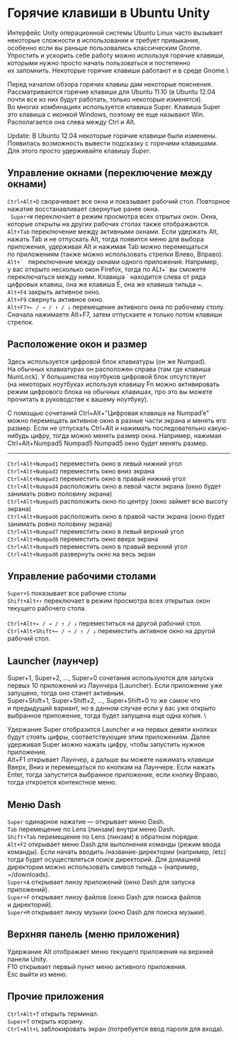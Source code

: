 Горячие клавиши в Ubuntu Unity
==============================

Интерфейс Unity операционной системы Ubuntu Linux часто вызывает
некоторые сложности в использовании и требует привыкания, особенно если
вы раньше пользовались классическим Gnome. Упростить и ускорить себе
работу можно используя горячие клавиши, которыми нужно просто начать
пользоваться и постепенно их запомнить. Некоторые горячие клавиши
работают и в среде Gnome.\

Перед началом обзора горячих клавиш дам некоторые пояснения.
Рассматриваются горячие клавиши для Ubuntu 11.10 (в Ubuntu 12.04 почти
все из них будут работать, только некоторые изменятся). Во многих
комбинациях используется клавиша Super. Клавиша Super это клавиша
с иконкой Windows, поэтому ее еще называют Win. Располагается она слева
между Ctrl и Alt.

Update: В Ubuntu 12.04 некоторые горячие клавиши были изменены.
Появилась возможность вывести подсказку с горячими клавишами. Для этого
просто удерживайте клавишу *Super*.

Управление окнами (переключение между окнами)
-------------------------------
  ``Ctrl+Alt+D``   сворачивает все окна и показывает рабочий стол. Повторное нажатие восстанавливает свернутые ранее окна. \
 `` Super+W``      переключает в режим просмотра всех отрытых окон. Окна, которые открыты на других рабочих столах также отображаются. \
  ``Alt+Tab``      переключение между активными окнами. Если удержать Alt, нажать Tab и не отпускать Alt, тогда появится меню для выбора приложения, удерживая Alt и нажимая Tab можно перемещаться по приложениям (также можно использовать стрелки Влево, Вправо). \
  ```Alt+` ```       переключение между окнами одного приложения. Например, у вас открыто несколько окон Firefox, тогда по ALt+\` вы сможете переключаться между ними. Клавиша \` находится слева от ряда цифровых клавиш, она же клавиша Ё, она же клавиша тильда \~. \
 ``` Alt+F4 ```      закрыть активное окно. \
 ``` Alt+F9 ```      свернуть активное окно. \
  ```Alt+F7+← / → / ↑ / ↓```   перемещение активного окна по рабочему столу. Сначала нажимаете Alt+F7, затем отпускаете и только потом клавиши стрелок.

Расположение окон и размер
-------------------------------

Здесь используется цифровой блок клавиатуры (он же Numpad). На обычных
клавиатурах он расположен справа (там где клавиша NumLock).
У большинства ноутбуков цифровой блок отсутствует (на некоторых
ноутбуках используя клавишу Fn можно активировать режим цифрового блока
на обычных клавишах, про это вы можете прочитать в руководстве к вашему
ноутбуку).

С помощью сочетаний Ctrl+Alt+"Цифровая клавиша на Numpad’e" можно
перемещать активное окно в разные части экрана и менять его размер. Если
не отпускать Ctrl+Alt и нажимать последовательно какую-нибудь цифру,
тогда можно менять размер окна. Например, нажимая Ctrl+Alt+Numpad5
Numpad5 Numpad5 окно будет менять размер.

  ------------------
 ```Ctrl+Alt+Numpad1```   переместить окно в левый нижний угол \
 ```Ctrl+Alt+Numpad2```   переместить окно вниз экрана \
 ```Ctrl+Alt+Numpad3```   переместить окно в правый нижний угол \
 ```Ctrl+Alt+Numpad4```   расположить окно в левой части экрана (окно будет занимать ровно половину экрана) \
 ```Ctrl+Alt+Numpad5```   расположить окно по центру (окно займет всю высоту экрана) \
 ```Ctrl+Alt+Numpad6```   расположить окно в правой части экрана (окно будет занимать ровно половину экрана) \
 ```Ctrl+Alt+Numpad7```   переместить окно в левый верхний угол \
 ```Ctrl+Alt+Numpad8```   переместить окно вверх экрана \
 ```Ctrl+Alt+Numpad9```   переместить окно в правый верхний угол \
 ```Ctrl+Alt+Numpad0```   развернуть окно на весь экран

Управление рабочими столами
-------------------------------
  ```Super+S```       показывает все рабочие столы \
  ```Shift+Alt+↑```   переключает в режим просмотра всех открытых окон текущего рабочего стола. \
 \
  ```Ctrl+Alt+← / → / ↑ / ↓```         переместиться на другой рабочий стол. \
  ```Ctrl+Alt+Shift+← / → / ↑ / ↓```   переместить активное окно на другой рабочий стол.

Launcher (лаунчер)
-------------------------------
  Super+1, Super+2, ..., Super+0                     сочетания используются для запуска первых 10 приложений из Лаунчера (Launcher). Если приложение уже запущено, тогда оно станет активным. \
  Super+Shift+1, Super+Shift+2, ..., Super+Shift+0   то же самое что и предыдущий вариант, но в данном случае если у вас уже открыто выбранное приложение, тогда будет запущена еще одна копия. \
 
  Удержание Super   отобразится Launcher и на первых девяти кнопках будут стоять цифры, соответствующие этим приложениям. Далее удерживая Super можно нажать цифру, чтобы запустить нужное приложение. \
  Alt+F1            открывает Лаунчер, а дальше вы можете нажимать клавиши Вверх, Вниз и перемещаться по кнопкам на Лаунчере. Если нажать Enter, тогда запустится выбранное приложение, если кнопку Вправо, тогда откроется контекстное меню.

Меню Dash
-------------------------------
 ```Super```       одинарное нажатие — открывает меню Dash. \
  ```Tab```         перемещение по Lens (линзам) внутри меню Dash. \
  ```Shift+Tab```   перемещение по Lens (линзам) в обратном порядке. \
  ```Alt+F2```      открывает меню Dash для выполнения команды (режим ввода команды). Если начать вводить /название-директории (например, /etc) тогда будет осуществляться поиск директорий. Для домашней директории можно использовать символ тильда \~ (например, \~/downloads). \
  ```Super+A```     открывает линзу приложений (окно Dash для запуска приложений). \
  ```Super+F```     открывает линзу файлов (окно Dash для поиска файлов и директорий). \
  ```Super+M```     открывает линзу музыки (окно Dash для поиска музыки).

Верхняя панель (меню приложения)
-------------------------------
  Удержание Alt   отображает меню текущего приложения на верхней панели Unity. \
  F10             открывает первый пункт меню активного приложения. \
  Esc             выйти из меню.

Прочие приложения
-------------------------------
  ```Ctrl+Alt+T```   открыть терминал. \
  ```Super+T```      открыть корзину. \
  ```Ctrl+Alt+L```   заблокировать экран (потребуется ввод пароля для входа).


